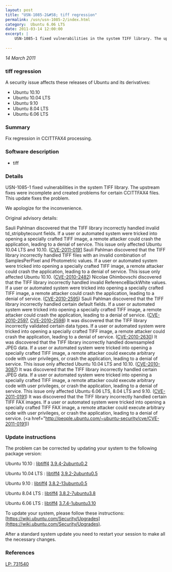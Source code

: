 ```yaml
---
layout: post
title: "USN-1085-2&#58; tiff regression"
permalink: /usn/usn-1085-2/index.html
category:  Ubuntu 6.06 LTS
date: 2011-03-14 12:00:00
excerpt: |
    USN-1085-1 fixed vulnerabilities in the system TIFF library. The upstream fixes were incomplete and created problems for certain CCITTFAX4 files. This update fixes the problem.
    
--- 
```

 
 

*14 March 2011*

### tiff regression

A security issue affects these releases of Ubuntu and its derivatives:

* Ubuntu 10.10
* Ubuntu 10.04 LTS
* Ubuntu 9.10
* Ubuntu 8.04 LTS
* Ubuntu 6.06 LTS

### Summary

Fix regression in CCITTFAX4 processing. 

### Software description

* tiff 

### Details

USN-1085-1 fixed vulnerabilities in the system TIFF library. The upstream fixes were incomplete and created problems for certain CCITTFAX4 files. This update fixes the problem.

We apologize for the inconvenience.

Original advisory details:

 Sauli Pahlman discovered that the TIFF library incorrectly handled invalid td_stripbytecount fields. If a user or automated system were tricked into opening a specially crafted TIFF image, a remote attacker could crash the application, leading to a denial of service. This issue only affected Ubuntu 10.04 LTS and 10.10. ([CVE-2011-0191](http://people.ubuntu.com/~ubuntu-security/cve/CVE-2010-2482">CVE-2010-2482</a>) Sauli Pahlman discovered that the TIFF library incorrectly handled TIFF files with an invalid combination of SamplesPerPixel and Photometric values. If a user or automated system were tricked into opening a specially crafted TIFF image, a remote attacker could crash the application, leading to a denial of service. This issue only affected Ubuntu 10.10. (<a href="http://people.ubuntu.com/~ubuntu-security/cve/CVE-2010-2482">CVE-2010-2482</a>) Nicolae Ghimbovschi discovered that the TIFF library incorrectly handled invalid ReferenceBlackWhite values. If a user or automated system were tricked into opening a specially crafted TIFF image, a remote attacker could crash the application, leading to a denial of service. (<a href="http://people.ubuntu.com/~ubuntu-security/cve/CVE-2010-2595">CVE-2010-2595</a>) Sauli Pahlman discovered that the TIFF library incorrectly handled certain default fields. If a user or automated system were tricked into opening a specially crafted TIFF image, a remote attacker could crash the application, leading to a denial of service. (<a href="http://people.ubuntu.com/~ubuntu-security/cve/CVE-2010-2597">CVE-2010-2597</a>, <a href="http://people.ubuntu.com/~ubuntu-security/cve/CVE-2010-2598">CVE-2010-2598</a>) It was discovered that the TIFF library incorrectly validated certain data types. If a user or automated system were tricked into opening a specially crafted TIFF image, a remote attacker could crash the application, leading to a denial of service. (<a href="http://people.ubuntu.com/~ubuntu-security/cve/CVE-2010-2630">CVE-2010-2630</a>) It was discovered that the TIFF library incorrectly handled downsampled JPEG data. If a user or automated system were tricked into opening a specially crafted TIFF image, a remote attacker could execute arbitrary code with user privileges, or crash the application, leading to a denial of service. This issue only affected Ubuntu 10.04 LTS and 10.10. (<a href="http://people.ubuntu.com/~ubuntu-security/cve/CVE-2010-3087">CVE-2010-3087</a>) It was discovered that the TIFF library incorrectly handled certain JPEG data. If a user or automated system were tricked into opening a specially crafted TIFF image, a remote attacker could execute arbitrary code with user privileges, or crash the application, leading to a denial of service. This issue only affected Ubuntu 6.06 LTS, 8.04 LTS and 9.10. (<a href="http://people.ubuntu.com/~ubuntu-security/cve/CVE-2011-0191">CVE-2011-0191</a>) It was discovered that the TIFF library incorrectly handled certain TIFF FAX images. If a user or automated system were tricked into opening a specially crafted TIFF FAX image, a remote attacker could execute arbitrary code with user privileges, or crash the application, leading to a denial of service. (<a href="http://people.ubuntu.com/~ubuntu-security/cve/CVE-2011-0191)) 

### Update instructions

The problem can be corrected by updating your system to the following package version:

Ubuntu 10.10
 : [libtiff4](https://launchpad.net/ubuntu/+source/tiff) <span> [3.9.4-2ubuntu0.2](https://launchpad.net/ubuntu/+source/tiff/3.9.4-2ubuntu0.2) </span> 

Ubuntu 10.04 LTS
 : [libtiff4](https://launchpad.net/ubuntu/+source/tiff) <span> [3.9.2-2ubuntu0.5](https://launchpad.net/ubuntu/+source/tiff/3.9.2-2ubuntu0.5) </span> 

Ubuntu 9.10
 : [libtiff4](https://launchpad.net/ubuntu/+source/tiff) <span> [3.8.2-13ubuntu0.5](https://launchpad.net/ubuntu/+source/tiff/3.8.2-13ubuntu0.5) </span> 

Ubuntu 8.04 LTS
 : [libtiff4](https://launchpad.net/ubuntu/+source/tiff) <span> [3.8.2-7ubuntu3.8](https://launchpad.net/ubuntu/+source/tiff/3.8.2-7ubuntu3.8) </span> 

Ubuntu 6.06 LTS
 : [libtiff4](https://launchpad.net/ubuntu/+source/tiff) <span> [3.7.4-1ubuntu3.10](https://launchpad.net/ubuntu/+source/tiff/3.7.4-1ubuntu3.10) </span> 

To update your system, please follow these instructions: [https://wiki.ubuntu.com/Security/Upgrades](https://wiki.ubuntu.com/Security/Upgrades).

After a standard system update you need to restart your session to make all the necessary changes. 

### References

 
 [LP: 731540](https://launchpad.net/bugs/731540)
 

